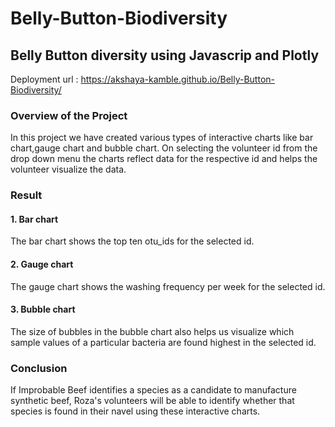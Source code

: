 # Belly-Button-Biodiversity

## Belly Button diversity using Javascrip and Plotly
Deployment url : https://akshaya-kamble.github.io/Belly-Button-Biodiversity/

### Overview of the Project
In this project we have created various types of interactive charts like bar chart,gauge chart and bubble chart. On selecting the volunteer id from the drop down menu the charts reflect data for the respective id and helps the volunteer visualize the data. 


### Result
#### 1. Bar chart
The bar chart shows the top ten otu_ids for the selected id.

#### 2. Gauge chart 
The gauge chart shows the washing frequency per week for the selected id.

#### 3. Bubble chart 
The size of bubbles in the bubble chart also helps us visualize which sample values of a particular bacteria are found highest in the selected id.


### Conclusion
If Improbable Beef identifies a species as a candidate to manufacture synthetic beef, Roza's volunteers will be able to identify whether that species is found in their navel using these interactive charts.
